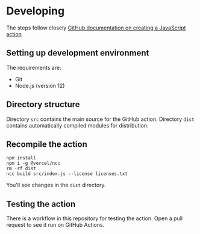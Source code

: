 # Developing

The steps follow closely [GitHub documentation on creating a JavaScript action](https://docs.github.com/en/free-pro-team@latest/actions/creating-actions/creating-a-javascript-action)

## Setting up development environment

The requirements are:

- Git
- Node.js (version 12)

## Directory structure

Directory `src` contains the main source for the GitHub action.
Directory `dist` contains automatically compiled modules for distribution.

## Recompile the action

```
npm install
npm i -g @vercel/ncc
rm -rf dist
ncc build src/index.js --license licenses.txt
```

You'll see changes in the `dist` directory.

## Testing the action

There is a workflow in this repository for testing the action. Open a pull
request to see it run on GitHub Actions.

